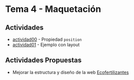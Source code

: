 # Tema 4 - Maquetación

## Actividades

* [actividad00](actividad00) - Propiedad `position`
* [actividad01](actividad01) - Ejemplo con layout

## Actividades Propuestas

* Mejorar la estructura y diseño de la web [Ecofertilizantes](http://www.ecofertilizantes.com/ecofertilizantes/quienes-somos.html)
